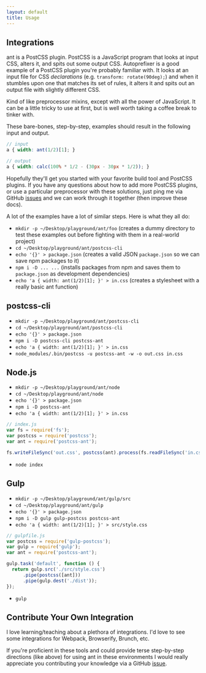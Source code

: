 ```yaml
---
layout: default
title: Usage
---
```


## Integrations

ant is a PostCSS plugin. PostCSS is a JavaScript program that looks at input CSS, alters it, and spits out some output CSS. Autoprefixer is a good example of a PostCSS plugin you're probably familiar with. It looks at an input file for CSS *declarations* (e.g. `transform: rotate(90deg);`) and when it stumbles upon one that matches its set of rules, it alters it and spits out an output file with slightly different CSS.

Kind of like preprocessor mixins, except with all the power of JavaScript. It can be a little tricky to use at first, but is well worth taking a coffee break to tinker with.

These bare-bones, step-by-step, examples should result in the following input and output.

```scss
// input
a { width: ant(1/2)[1]; }

// output
a { width: calc(100% * 1/2 - (30px - 30px * 1/2)); }
```

Hopefully they'll get you started with your favorite build tool and PostCSS plugins. If you have any questions about how to add more PostCSS plugins, or use a particular preprocessor with these solutions, just ping me via GitHub [issues](https://github.com/corysimmons/postcss-ant/issues) and we can work through it together (then improve these docs).

A lot of the examples have a lot of similar steps. Here is what they all do:

- `mkdir -p ~/Desktop/playground/ant/foo` (creates a dummy directory to test these examples out before fighting with them in a real-world project)
- `cd ~/Desktop/playground/ant/postcss-cli`
- `echo '{}' > package.json` (creates a valid JSON `package.json` so we can save npm packages to it)
- `npm i -D ... ...` (installs packages from npm and saves them to `package.json` as development dependencies)
- `echo 'a { width: ant(1/2)[1]; }' > in.css` (creates a stylesheet with a really basic ant function)

## postcss-cli

- `mkdir -p ~/Desktop/playground/ant/postcss-cli`
- `cd ~/Desktop/playground/ant/postcss-cli`
- `echo '{}' > package.json`
- `npm i -D postcss-cli postcss-ant`
- `echo 'a { width: ant(1/2)[1]; }' > in.css`
- `node_modules/.bin/postcss -u postcss-ant -w -o out.css in.css`

## Node.js

- `mkdir -p ~/Desktop/playground/ant/node`
- `cd ~/Desktop/playground/ant/node`
- `echo '{}' > package.json`
- `npm i -D postcss-ant`
- `echo 'a { width: ant(1/2)[1]; }' > in.css`

```js
// index.js
var fs = require('fs');
var postcss = require('postcss');
var ant = require('postcss-ant');

fs.writeFileSync('out.css', postcss(ant).process(fs.readFileSync('in.css', 'utf8')).css);
```

- `node index`

## Gulp

- `mkdir -p ~/Desktop/playground/ant/gulp/src`
- `cd ~/Desktop/playground/ant/gulp`
- `echo '{}' > package.json`
- `npm i -D gulp gulp-postcss postcss-ant`
- `echo 'a { width: ant(1/2)[1]; }' > src/style.css`

```js
// gulpfile.js
var postcss = require('gulp-postcss');
var gulp = require('gulp');
var ant = require('postcss-ant');

gulp.task('default', function () {
  return gulp.src('./src/style.css')
      .pipe(postcss([ant]))
      .pipe(gulp.dest('./dist'));
});
```

- `gulp`

## Contribute Your Own Integration

I love learning/teaching about a plethora of integrations. I'd love to see some integrations for Webpack, Browserify, Brunch, etc.

If you're proficient in these tools and could provide terse step-by-step directions (like above) for using ant in these environments I would really appreciate you contributing your knowledge via a GitHub [issue](https://github.com/corysimmons/postcss-ant/issues/new).
